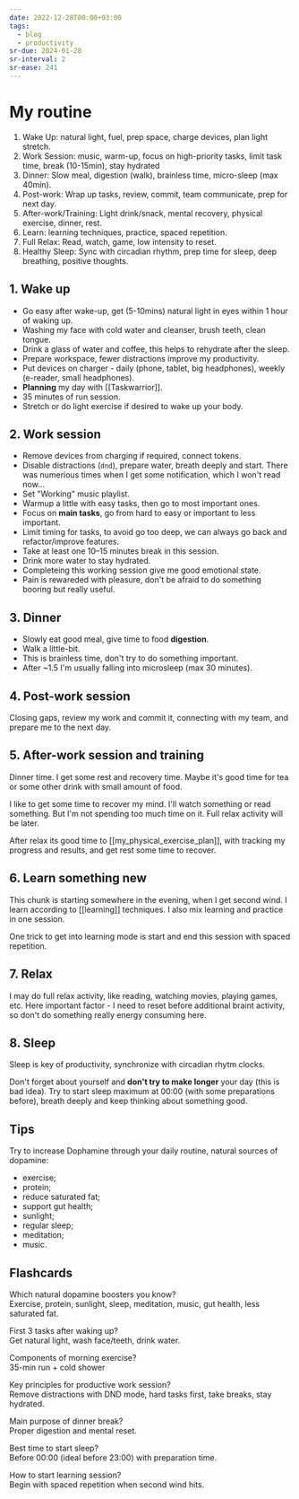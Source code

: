 ```yaml
---
date: 2022-12-28T00:00+03:00
tags:
  - blog
  - productivity
sr-due: 2024-01-28
sr-interval: 2
sr-ease: 241
---
```


# My routine

1. Wake Up: natural light, fuel, prep space, charge devices, plan light stretch.
2. Work Session: music, warm-up, focus on high-priority tasks, limit task time, break (10-15min), stay hydrated
3. Dinner: Slow meal, digestion (walk), brainless time, micro-sleep (max 40min).
4. Post-work: Wrap up tasks, review, commit, team communicate, prep for next day.
5. After-work/Training: Light drink/snack, mental recovery, physical exercise, dinner, rest.
6. Learn: learning techniques, practice, spaced repetition.
7. Full Relax: Read, watch, game, low intensity to reset.
8. Healthy Sleep: Sync with circadian rhythm, prep time for sleep, deep breathing, positive thoughts.

## 1. Wake up

- Go easy after wake-up, get (5-10mins) natural light in eyes within 1 hour of
  waking up.
- Washing my face with cold water and cleanser, brush teeth, clean tongue.
- Drink a glass of water and coffee, this helps to rehydrate after the sleep.
- Prepare workspace, fewer distractions improve my productivity.
- Put devices on charger - daily (phone, tablet, big headphones), weekly
  (e-reader, small headphones).
- **Planning** my day with [[Taskwarrior]].
- 35 minutes of run session.
- Stretch or do light exercise if desired to wake up your body.

## 2. Work session

- Remove devices from charging if required, connect tokens.
- Disable distractions (`dnd`), prepare water, breath deeply and start. There
  was numerious times when I get some notification, which I won't read now...
- Set "Working" music playlist.
- Warmup a little with easy tasks, then go to most important ones.
- Focus on **main tasks**, go from hard to easy or important to less important.
- Limit timing for tasks, to avoid go too deep, we can always go back and
  refactor/improve features.
- Take at least one 10–15 minutes break in this session.
- Drink more water to stay hydrated.
- Completeing this working session give me good emotional state.
- Pain is rewareded with pleasure, don't be afraid to do something booring but
  really useful.

## 3. Dinner

- Slowly eat good meal, give time to food **digestion**.
- Walk a little-bit.
- This is brainless time, don't try to do something important.
- After ~1.5 I'm usually falling into microsleep (max 30 minutes).

## 4. Post-work session

Closing gaps, review my work and commit it, connecting with my team, and prepare
me to the next day.

## 5. After-work session and training

Dinner time. I get some rest and recovery time. Maybe it's good time
for tea or some other drink with small amount of food.

I like to get some time to recover my mind. I'll watch something or read
something. But I'm not spending too much time on it. Full relax activity will be
later.

After relax its good time to [[my_physical_exercise_plan]], with tracking my
progress and results, and get rest some time to recover.

## 6. Learn something new

This chunk is starting somewhere in the evening, when I get second wind.
I learn according to [[learning]] techniques. I also mix learning and practice
in one session.

One trick to get into learning mode is start and end this session with spaced
repetition.

## 7. Relax

I may do full relax activity, like reading, watching movies, playing games, etc.
Here important factor - I need to reset before additional braint activity, so
don't do something really energy consuming here.

## 8. Sleep

Sleep is key of productivity, synchronize with circadian rhytm clocks.

Don't forget about yourself and **don't try to make longer** your day (this is
bad idea). Try to start sleep maximum at 00:00 (with some preparations before),
breath deeply and keep thinking about something good.

## Tips

Try to increase Dophamine through your daily routine, natural sources of
dopamine:

- exercise;
- protein;
- reduce saturated fat;
- support gut health;
- sunlight;
- regular sleep;
- meditation;
- music.

## Flashcards

Which natural dopamine boosters you know?
<br class="f">
Exercise, protein, sunlight, sleep, meditation, music, gut health, less
saturated fat.

First 3 tasks after waking up?
<br class="f">
Get natural light, wash face/teeth, drink water.

Components of morning exercise?
<br class="f">
35-min run + cold shower

Key principles for productive work session?
<br class="f">
Remove distractions with DND mode, hard tasks first, take breaks, stay hydrated.

Main purpose of dinner break?
<br class="f">
Proper digestion and mental reset.

Best time to start sleep?
<br class="f">
Before 00:00 (ideal before 23:00) with preparation time.

How to start learning session?
<br class="f">
Begin with spaced repetition when second wind hits.
